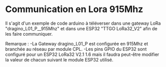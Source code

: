 # Communication en Lora 915Mhz
 Il s'agit d'un exemple de code arduino à téléverser dans une gateway LoRa "dragino_L01_P__915Mhz" et dans une ESP32 "TTGO LoRa32_V2" afin de les faire communiquer.
 
 Remarque : 
 -La Gateway dragino_L01_P est configurée en 915Mhz et branchée au réseau par module CPL.
 -Les pins GPIO du ESP32 sont configuré pour un ESP32 LoRa32 V2.1 1.6 mais il faudra peut-être modifier la valeur de chacun suivant le module ESP32 utilisé. 
